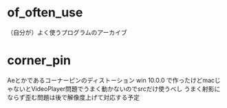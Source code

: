 # of_often_use
（自分が）よく使うプログラムのアーカイブ



# corner_pin
  Aeとかであるコーナーピンのディストーション
  win 10.0.0 で作ったけどmacじゃないとVideoPlayer問題でうまく動かないのでsrcだけ使うべし
  うまく射影にならず歪む問題は後で解像度上げて対応する予定
